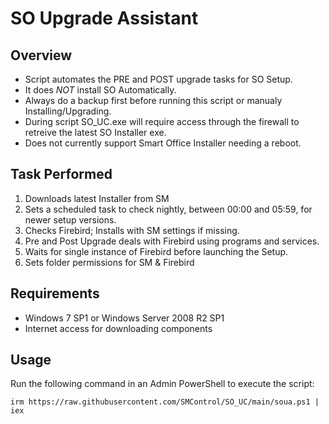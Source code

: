# SO Upgrade Assistant

## Overview

- Script automates the PRE and POST upgrade tasks for SO Setup.
- It does *NOT* install SO Automatically.
- Always do a backup first before running this script or manualy Installing/Upgrading.
- During script SO_UC.exe will require access through the firewall to retreive the latest SO Installer exe.
- Does not currently support Smart Office Installer needing a reboot.

## Task Performed
1. Downloads latest Installer from SM
2. Sets a scheduled task to check nightly, between 00:00 and 05:59, for newer setup versions.
3. Checks Firebird; Installs with SM settings if missing.
4. Pre and Post Upgrade deals with Firebird using programs and services.
5. Waits for single instance of Firebird before launching the Setup.
6. Sets folder permissions for SM & Firebird 

## Requirements

- Windows 7 SP1 or Windows Server 2008 R2 SP1
- Internet access for downloading components

## Usage

Run the following command in an Admin PowerShell to execute the script:
```
irm https://raw.githubusercontent.com/SMControl/SO_UC/main/soua.ps1 | iex
```

